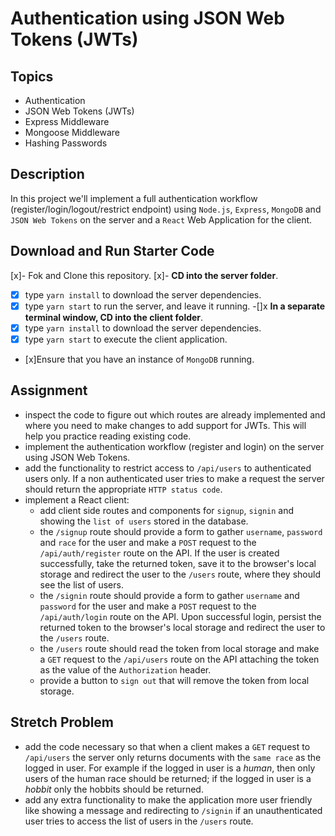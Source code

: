 # Authentication using JSON Web Tokens (JWTs)

## Topics

- Authentication
- JSON Web Tokens (JWTs)
- Express Middleware
- Mongoose Middleware
- Hashing Passwords

## Description

In this project we'll implement a full authentication workflow (register/login/logout/restrict endpoint) using `Node.js`, `Express`, `MongoDB` and `JSON Web Tokens` on the server and a `React` Web Application for the client.

## Download and Run Starter Code

[x]- Fok and Clone this repository.
[x]- **CD into the server folder**.
-[x] type `yarn install` to download the server dependencies.
-[x] type `yarn start` to run the server, and leave it running.
-[]x **In a separate terminal window, CD into the client folder**.
-[x] type `yarn install` to download the server dependencies.
-[x] type `yarn start` to execute the client application.
- [x]Ensure that you have an instance of `MongoDB` running.

## Assignment

- inspect the code to figure out which routes are already implemented and where you need to make changes to add support for JWTs. This will help you practice reading existing code.
- implement the authentication workflow (register and login) on the server using JSON Web Tokens.
- add the functionality to restrict access to `/api/users` to authenticated users only. If a non authenticated user tries to make a request the server should return the appropriate `HTTP status code`.
- implement a React client:
  - add client side routes and components for `signup`, `signin` and showing the `list of users` stored in the database.
  - the `/signup` route should provide a form to gather `username`, `password` and `race` for the user and make a `POST` request to the `/api/auth/register` route on the API. If the user is created successfully, take the returned token, save it to the browser's local storage and redirect the user to the `/users` route, where they should see the list of users.
  - the `/signin` route should provide a form to gather `username` and `password` for the user and make a `POST` request to the `/api/auth/login` route on the API. Upon successful login, persist the returned token to the browser's local storage and redirect the user to the `/users` route.
  - the `/users` route should read the token from local storage and make a `GET` request to the `/api/users` route on the API attaching the token as the value of the `Authorization` header.
  - provide a button to `sign out` that will remove the token from local storage.

## Stretch Problem

- add the code necessary so that when a client makes a `GET` request to `/api/users` the server only returns documents with the `same race` as the logged in user. For example if the logged in user is a _human_, then only users of the human race should be returned; if the logged in user is a _hobbit_ only the hobbits should be returned.
- add any extra functionality to make the application more user friendly like showing a message and redirecting to `/signin` if an unauthenticated user tries to access the list of users in the `/users` route.
